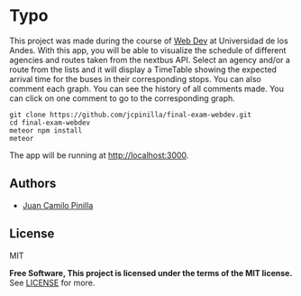 # Typo
This project was made during the course of [Web Dev]( http://johnguerra.co/classes/webDevelopment_spring_2018/) at Universidad de los Andes. With this app, you will be able to visualize the schedule of different agencies and routes taken from the nextbus API. Select an agency and/or a route from the lists and it will display a TimeTable showing the expected arrival time for the buses in their corresponding stops. You can also comment each graph. You can see the history of all comments made. You can click on one comment to go to the corresponding graph.
```
git clone https://github.com/jcpinilla/final-exam-webdev.git
cd final-exam-webdev
meteor npm install
meteor
```
The app will be running at [http://localhost:3000](http://localhost:3000).


## Authors
  - [Juan Camilo Pinilla](https://github.com/jcpinilla/)

License
----
MIT

**Free Software, This project is licensed under the terms of the MIT license.**
See [LICENSE](https://raw.githubusercontent.com/jcpinilla/final-exam-webdev/master/LICENSE) for more.
